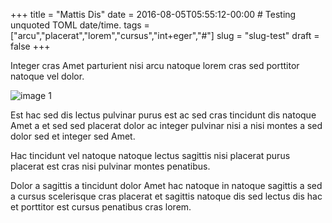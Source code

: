 +++
title = "Mattis Dis"
date = 2016-08-05T05:55:12-00:00    # Testing unquoted TOML date/time.
tags = ["arcu","placerat","lorem","cursus","int+eger","#"]
slug = "slug-test"
draft = false
+++

Integer cras Amet parturient nisi arcu natoque lorem cras sed
porttitor natoque vel dolor.

<!--more-->

![image 1](/images/image-01.jpg)

Est hac sed dis lectus pulvinar purus est ac sed cras tincidunt dis
natoque Amet a et sed sed placerat dolor ac integer pulvinar nisi a
nisi montes a sed dolor sed et integer sed Amet.

Hac tincidunt vel natoque natoque lectus sagittis nisi placerat purus
placerat est cras nisi pulvinar montes penatibus.

Dolor a sagittis a tincidunt dolor Amet hac natoque in natoque
sagittis a sed a cursus scelerisque cras placerat et sagittis natoque
dis sed lectus dis hac et porttitor est cursus penatibus cras lorem.

